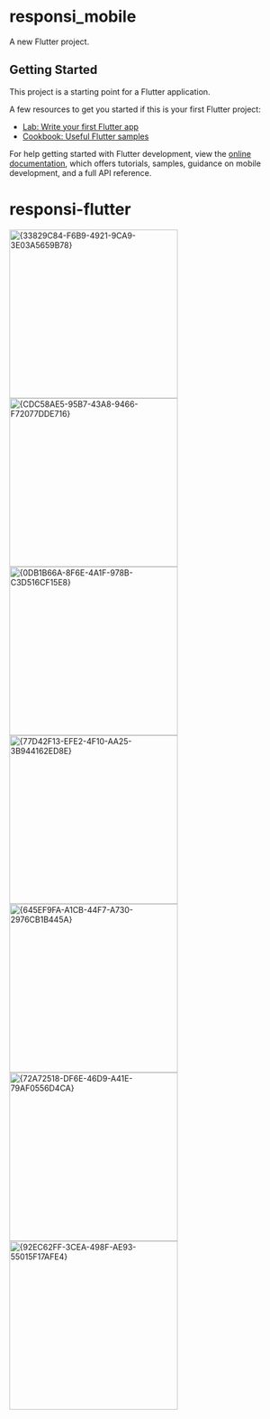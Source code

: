 # responsi_mobile

A new Flutter project.

## Getting Started

This project is a starting point for a Flutter application.

A few resources to get you started if this is your first Flutter project:

- [Lab: Write your first Flutter app](https://docs.flutter.dev/get-started/codelab)
- [Cookbook: Useful Flutter samples](https://docs.flutter.dev/cookbook)

For help getting started with Flutter development, view the
[online documentation](https://docs.flutter.dev/), which offers tutorials,
samples, guidance on mobile development, and a full API reference.
# responsi-flutter

<img width="299" alt="{33829C84-F6B9-4921-9CA9-3E03A5659B78}" src="https://github.com/user-attachments/assets/007af580-d180-41ad-b18a-fc16a6ff94d3">
<img width="299" alt="{CDC58AE5-95B7-43A8-9466-F72077DDE716}" src="https://github.com/user-attachments/assets/adade9ba-144d-4502-b7df-433879088436">
<img width="299" alt="{0DB1B66A-8F6E-4A1F-978B-C3D516CF15E8}" src="https://github.com/user-attachments/assets/9970f9e7-408f-4489-a27c-5ce8b87aa62d">
<img width="299" alt="{77D42F13-EFE2-4F10-AA25-3B944162ED8E}" src="https://github.com/user-attachments/assets/afecc050-b34a-4f9d-ad71-d108e6742c13">
<img width="299" alt="{645EF9FA-A1CB-44F7-A730-2976CB1B445A}" src="https://github.com/user-attachments/assets/9d606d12-8e3e-4c04-84d9-0a686667e3b9">
<img width="299" alt="{72A72518-DF6E-46D9-A41E-79AF0556D4CA}" src="https://github.com/user-attachments/assets/9460d7d7-09a6-4e8a-98e5-f10cfb6438cb">
<img width="299" alt="{92EC62FF-3CEA-498F-AE93-55015F17AFE4}" src="https://github.com/user-attachments/assets/d245901d-c468-4093-a5f5-65eaaa447d8c">
